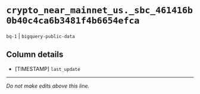 # `crypto_near_mainnet_us._sbc_461416b0b40c4ca6b3481f4b6654efca`
`bq-1` | `bigquery-public-data`

## Column details
* [TIMESTAMP] `last_update`

-------------------------------------------------------------------------------
*Do not make edits above this line.*
